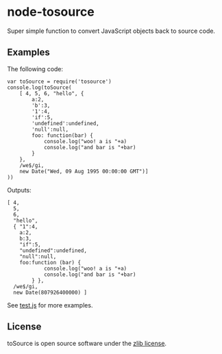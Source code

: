 node-tosource
===========
Super simple function to convert JavaScript objects back to source code.

Examples
--------

The following code:

    var toSource = require('tosource')
    console.log(toSource(
        [ 4, 5, 6, "hello", {
            a:2,
            'b':3,
            '1':4,
            'if':5,
            'undefined':undefined,
            'null':null,
            foo: function(bar) {
                console.log("woo! a is "+a)
                console.log("and bar is "+bar)
            }
        },
        /we$/gi,
        new Date("Wed, 09 Aug 1995 00:00:00 GMT")]
    ))

Outputs:

    [ 4,
      5,
      6,
      "hello",
      { "1":4,
        a:2,
        b:3,
        "if":5,
        "undefined":undefined,
        "null":null,
        foo:function (bar) {
                console.log("woo! a is "+a)
                console.log("and bar is "+bar)
            } },
      /we$/gi,
      new Date(807926400000) ]

See [test.js][1] for more examples.

License
-------
toSource is open source software under the [zlib license][2].

[1]: https://github.com/marcello3d/node-tosource/blob/master/test.js
[2]: https://github.com/marcello3d/node-tosource/blob/master/LICENSE